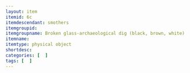 ```yaml
---
layout: item
itemid: 6c
itemdescendant: smothers
itemgroupid:
itemgroupname: Broken glass-archaeological dig (black, brown, white)
itemname: 
itemtype: physical object
shortdesc: 
categories: [  ]
tags: [  ]
---
```







